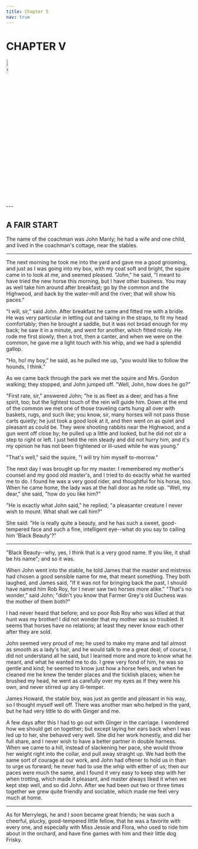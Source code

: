 ```yaml
---
title: Chapter 5
nav: true
---
```


# CHAPTER V
<div><img src="{{ "/images/BB1.jpg" | absolute_url }}" alt="github octocat" style="width:10%;" ></div>
---


## A FAIR START

The name of the coachman was John Manly; he had a wife and one child,
and lived in the coachman's cottage, near the stables.

---

The next morning he took me into the yard and gave me a good grooming,
and just as I was going into my box, with my coat soft and bright, the
squire came in to look at me, and seemed pleased. "John," he said, "I
meant to have tried the new horse this morning, but I have other
business. You may as well take him around after breakfast; go by the
common and the Highwood, and back by the water-mill and the river; that
will show his paces."

"I will, sir," said John. After breakfast he came and fitted me with a
bridle. He was very particular in letting out and taking in the straps,
to fit my head comfortably; then he brought a saddle, but it was not
broad enough for my back; he saw it in a minute, and went for another,
which fitted nicely. He rode me first slowly, then a trot, then a
canter, and when we were on the common, he gave me a light touch with
his whip, and we had a splendid gallop.

"Ho, ho! my boy," he said, as he pulled me up, "you would like to follow
the hounds, I think."

As we came back through the park we met the squire and Mrs. Gordon
walking; they stopped, and John jumped off. "Well, John, how does he
go?"

"First rate, sir," answered John; "he is as fleet as a deer, and has a
fine spirit, too; but the lightest touch of the rein will guide him.
Down at the end of the common we met one of those traveling carts hung
all over with baskets, rugs, and such like; you know, sir, many horses
will not pass those carts quietly; he just took a good look at it, and
then went on as quiet and pleasant as could be. They were shooting
rabbits near the Highwood, and a gun went off close by; he pulled up a
little and looked, but he did not stir a step to right or left. I just
held the rein steady and did not hurry him, and it's my opinion he has
not been frightened or ill-used while he was young."

"That's well," said the squire, "I will try him myself to-morrow."

The next day I was brought up for my master. I remembered my mother's
counsel and my good old master's, and I tried to do exactly what he
wanted me to do. I found he was a very good rider, and thoughtful for
his horse, too. When he came home, the lady was at the hall door as he
rode up. "Well, my dear," she said, "how do you like him?"

"He is exactly what John said," he replied; "a pleasanter creature I
never wish to mount. What shall we call him?"

She said: "He is really quite a beauty, and he has such a sweet,
good-tempered face and such a fine, intelligent eye--what do you say to
calling him 'Black Beauty'?"

---

"Black Beauty--why, yes, I think that is a very good name. If you like,
it shall be his name"; and so it was.

When John went into the stable, he told James that the master and
mistress had chosen a good sensible name for me, that meant something.
They both laughed, and James said, "If it was not for bringing back the
past, I should have named him Rob Roy, for I never saw two horses more
alike."  "That's no wonder," said John; "didn't you know that Farmer
Grey's old Duchess was the mother of them both?"

I had never heard that before; and so poor Rob Roy who was killed at
that hunt was my brother! I did not wonder that my mother was so
troubled. It seems that horses have no relations; at least they never
know each other after they are sold.

John seemed very proud of me; he used to make my mane and tail almost as
smooth as a lady's hair, and he would talk to me a great deal; of
course, I did not understand all he said, but I learned more and more to
know what he meant, and what he wanted me to do. I grew very fond of
him, he was so gentle and kind; he seemed to know just how a horse
feels, and when he cleaned me he knew the tender places and the ticklish
places; when he brushed my head, he went as carefully over my eyes as if
they were his own, and never stirred up any ill-temper.

James Howard, the stable boy, was just as gentle and pleasant in his
way, so I thought myself well off. There was another man who helped in
the yard, but he had very little to do with Ginger and me.

A few days after this I had to go out with Ginger in the carriage. I
wondered how we should get on together; but except laying her ears back
when I was led up to her, she behaved very well. She did her work
honestly, and did her full share, and I never wish to have a better
partner in double harness. When we came to a hill, instead of slackening
her pace, she would throw her weight right into the collar, and pull
away straight up. We had both the same sort of courage at our work, and
John had oftener to hold us in than to urge us forward; he never had to
use the whip with either of us; then our paces were much the same, and I
found it very easy to keep step with her when trotting, which made it
pleasant, and master always liked it when we kept step well, and so did
John. After we had been out two or three times together we grew quite
friendly and sociable, which made me feel very much at home.

---

As for Merrylegs, he and I soon became great friends; he was such a
cheerful, plucky, good-tempered little fellow, that he was a favorite
with every one, and especially with Miss Jessie and Flora, who used to
ride him about in the orchard, and have fine games with him and their
little dog Frisky.

<script src="https://utteranc.es/client.js"	
		repo="Sahana84/blackbeauty"
		branch="master"
		issue-term="url"
		async>
		</script>	
